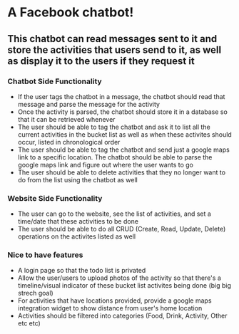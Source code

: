 # A Facebook chatbot!
## This chatbot can read messages sent to it and store the activities that users send to it, as well as display it to the users if they request it

### Chatbot Side Functionality
- If the user tags the chatbot in a message, the chatbot should read that message and parse the message for the activity
- Once the activity is parsed, the chatbot should store it in a database so that it can be retrieved whenever
- The user should be able to tag the chatbot and ask it to list all the current activities in the bucket list as well as when these activites should occur, listed in chronological order
- The user should be able to tag the chatbot and send just a google maps link to a specific location. The chatbot should be able to parse the google maps link and figure out where the user wants to go
- The user should be able to delete activities that they no longer want to do from the list using the chatbot as well

### Website Side Functionality
- The user can go to the website, see the list of activities, and set a time/date that these activities to be done
- The user should be able to do all CRUD (Create, Read, Update, Delete) operations on the activites listed as well

### Nice to have features
- A login page so that the todo list is privated
- Allow the user/users to upload photos of the activity so that there's a timeline/visual indicator of these bucket list activites being done (big big strech goal)
- For activities that have locations provided, provide a google maps integration widget to show distance from user's home location
- Activities should be filtered into categories (Food, Drink, Activity, Other etc etc)
